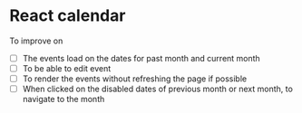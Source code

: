 # React calendar

To improve on
- [ ] The events load on the dates for past month and current month
- [ ] To be able to edit event
- [ ] To render the events without refreshing the page if possible
- [ ] When clicked on the disabled dates of previous month or next month, to navigate to the month

